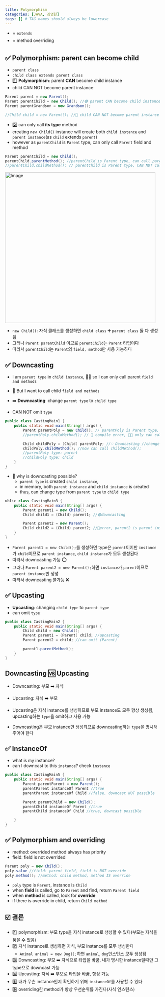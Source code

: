```yaml
---
title: Polymorphism
categories: [JAVA, 김영한]
tags: [] # TAG names should always be lowercase
---
```


- ⭐️ `extends`
- ⭐️ method overriding

## ✅ Polymorphism: parent can become child

- `parent class`
- `child class extends parent class`
- 1️⃣ **Polymorphism**: parent **CAN** become child instance
- child CAN NOT become parent instance

```java
Parent parent = new Parent();
Parent parentChild = new Child(); //🟢 parent CAN become child instance = Polymorphism
Parent parentGrandson = new Grandson();

//Child child = new Parent(); //🔴 child CAN NOT become parent instance
```

- 2️⃣ can only call **its type** method
- creating `new Child()` instance will create both `child instance` and `parent instance`(as `child` extends `parent`)
- however as `parentChild` is `Parent` type, can only call `Parent` field and method

```java
Parent parentChild = new Child();
parentChild.parentMethod(); //parentChild is Parent type, can call parent method
//parentChild.childMethod(); // parentChild is Parent type, CAN NOT call child method
```

<img width="489" alt="Image" src="https://github.com/user-attachments/assets/69330a36-bffc-48cb-b0b3-7f84a45ce753" />

- `new Child()`: 자식 클래스를 생성하면 `child class` ➕ `parent class` 둘 다 생성됨
- 그러나 `Parent parentChild` 이므로 `parentChild`는 `Parent` 타입이다
- 따라서 `parentChild`는 `Parent`의 `field, method`만 사용 가능하다

## ✅ Downcasting

- I am `parent type` in `child instance`, 👎🏻 so I can only call parent `field and methods`
- 🤨 But I want to call child `field and methods`

- ➡️ **Downcasting**: change `parent type` to `child type`
- CAN NOT omit `type`

```java
public class CastingMain1 {
    public static void main(String[] args) {
        Parent parentPoly = new Child(); // parentPoly is Parent type, but Child instance
        //parentPoly.childMethod(); // 🔴 compile error, 👎🏻 only can call type method

        Child childPoly = (Child) parentPoly; //💡 Downcasting //change parent type to child type
        childPoly.childMethod(); //now can call childMethod();
        //parentPoly type: parent
        //childPoly type: child
    }
}
```

- 🤨 why is downcasting possible?
  - `parent type` is created `child instance`,
  - in memory, both `parent instance` and `child instance` is created
  - thus, can change type from `parent type` to `child type`

```java
ublic class CastingMain3 {
    public static void main(String[] args) {
        Parent parent1 = new Child();
        Child child1 = (Child) parent1; //🟢downcasting

        Parent parent2 = new Parent();
        Child child2 = (Child) parent2; //🔴error, parent2 is parent instance thus downcasting not possible
    }
}
```

- `Parent parent1 = new Child();`를 생성하면 type은 `parent`이지만 `instance`가 `child`이므로 `parent instance`, `child instance`가 모두 생성된다
- 따라서 downcasting 가능 ⭕️
- 그러나 `Parent parent2 = new Parent();`하면 `instance`가 `parent`이므로 `parent instance`만 생성
- 따라서 downcasting 불가능 ❌

## ✅ Upcasting

- **Upcasting**: changing `child type` to `parent type`
- can omit `type`

```java
public class CastingMain2 {
    public static void main(String[] args) {
        Child child = new Child();
        Parent parent1 = (Parent) child; //upcasting
        Parent parent2 = child; //can omit (Parent)

        parent1.parentMethod();
    }
}
```

## Downcasting 🆚 Upcasting

- Downcasting: 부모 ➡️ 자식
- Upcasting: 자식 ➡️ 부모

- Upcasting은 자식 instance를 생성하므로 부모 instance도 모두 항상 생성됨, upcasting하는 `type`을 omit하고 사용 가능
- Downcasting은 부모 instance만 생성되므로 downcasting하는 `type`을 명시해주어야 한다

## ✅ InstanceOf

- what is my instance?
- can I downcast to this `instance`? check `instance`

```java
public class CastingMain5 {
    public static void main(String[] args) {
        Parent parentParent = new Parent();
        parentParent instanceOf Parent //true
        parentParent instanceOf Child //false, downcast NOT possible

        Parent parentChild = new Child();
        parentChild instanceOf Parent //true
        parentChild instanceOf Child //true, downcast possible

    }
}
```

## ✅ Polymorphism and overriding

- method: overrided method always has priority
- field: field is not overrided

```java
Parent poly = new Child();
poly.value //field: parent field, field is NOT override
poly.method(); //method: child method, method IS override
```

- `poly` type is `Parent`, instance is `Child`
- when **field** is called, go to `Parent` and find, return `Parent field`
- when **method** is called, look for **override**
- if there is override in child, return `Child method`

## ☑️ 결론

- 1️⃣ polymorphism: 부모 type을 자식 instance로 생성할 수 있다(부모는 자식을 품을 수 있음)
- 2️⃣ 자식 instance로 생성하면 자식, 부모 instance를 모두 생성한다
  - `Animal animal = new Dog();`하면 `animal`, `dog`인스턴스 모두 생성됨
- 3️⃣ Downcasting: 부모 ➡️ 자식으로 타입을 바꿈, 내가 명시한 instance일때만 그 type으로 downcast 가능
- 4️⃣ Upcasting: 자식 ➡️ 부모로 타입을 바꿈, 항상 가능
- 5️⃣ 내가 무슨 instance인지 확인하기 위해 `instanceOf`를 사용할 수 있다
- 6️⃣ overriding한 method가 항상 우선순위를 가진다(자식 인스턴스)
